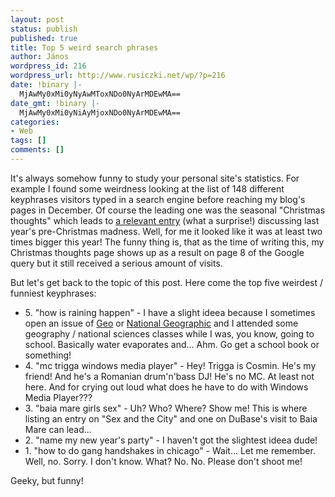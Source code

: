 ```yaml
---
layout: post
status: publish
published: true
title: Top 5 weird search phrases
author: János
wordpress_id: 216
wordpress_url: http://www.rusiczki.net/wp/?p=216
date: !binary |-
  MjAwMy0xMi0yNyAwMToxNDo0NyArMDEwMA==
date_gmt: !binary |-
  MjAwMy0xMi0yNiAyMjoxNDo0NyArMDEwMA==
categories:
- Web
tags: []
comments: []
---
```

<p>It's always somehow funny to study your personal site's statistics. For example I found some weirdness looking at the list of 148 different keyphrases visitors typed in a search engine before reaching my blog's pages in December. Of course the leading one was the seasonal "Christmas thoughts" which leads to <a href="http://www.rusiczki.net/blog/archives/2002/12/21/some_more_christmas_thoughts">a relevant entry</a> (what a surprise!) discussing last year's pre-Christmas madness. Well, for me it looked like it was at least two times bigger this year! The funny thing is, that as the time of writing this, my Christmas thoughts page shows up as a result on page 8 of the Google query but it still received a serious amount of visits.</p>
<p>But let's get back to the topic of this post. Here come the top five weirdest / funniest keyphrases:</p>
<ul>
<li>5. "how is raining happen" - I have a slight ideea because I sometimes open an issue of <a href="http://www.geo.de/" title="Nice german science magazine">Geo</a> or <a href="http://www.nationalgeographic.com">National Geographic</a> and I attended some geography / national sciences classes while I was, you know, going to school. Basically water evaporates and... Ahm. Go get a school book or something!</li>
<li>4. "mc trigga windows media player" - Hey! Trigga is Cosmin. He's my friend! And he's a Romanian drum'n'bass DJ! He's no MC. At least not here. And for crying out loud what does he have to do with Windows Media Player???</li>
<li>3. "baia mare girls sex" - Uh? Who? Where? Show me! This is where listing an entry on "Sex and the City" and one on DuBase's visit to Baia Mare can lead...</li>
<li>2. "name my new year's party" - I haven't got the slightest ideea dude!</li>
<li>1. "how to do gang handshakes in chicago" - Wait... Let me remember. Well, no. Sorry. I don't know. What? No. No. Please don't shoot me!</li>
</ul>
<p>Geeky, but funny!</p>
